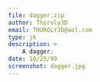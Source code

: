 ```yaml
---
file: dagger.zip
author: Thuroly3D
email: THUROLY3D@aol.com
type: jk
description: >
    A dagger.
date: 10/25/99
screenshot: dagger.jpg
---
```

